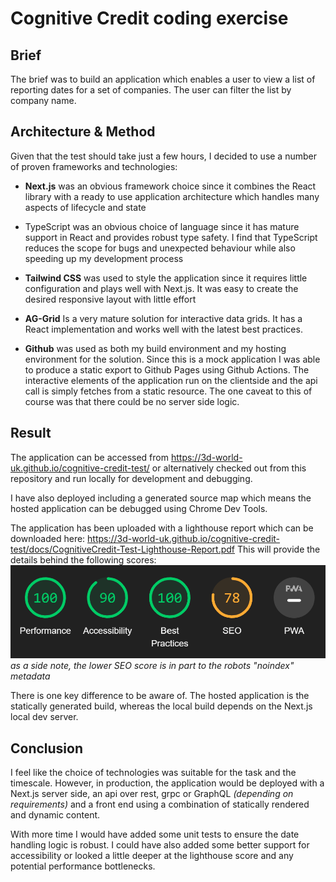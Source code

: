 # Cognitive Credit coding exercise
## Brief
The brief was to build an application which enables a user to view a list of reporting dates for a set of companies. The user can filter the list by company name.

## Architecture & Method
Given that the test should take just a few hours, I decided to use a number of proven frameworks and technologies:
* **Next.js** was an obvious framework choice since it combines the React library with a ready to use application architecture which handles many aspects of lifecycle and state

* TypeScript was an obvious choice of language since it has mature support in React and provides robust type safety. I find that TypeScript reduces the scope for bugs and unexpected behaviour while also speeding up my development process

* **Tailwind CSS** was used to style the application since it requires little configuration and plays well with Next.js.
It was easy to create the desired responsive layout with little effort

* **AG-Grid** Is a very mature solution for interactive data grids. It has a React implementation and works well with the latest best practices.

* **Github** was used as both my build environment and my hosting environment for the solution. Since this is a mock application I was able to produce a static export to Github Pages using Github Actions. The interactive elements of the application run on the clientside and the api call is simply fetches from a static resource. The one caveat to this of course was that there could be no server side logic.

## Result
The application can be accessed from https://3d-world-uk.github.io/cognitive-credit-test/
or alternatively checked out from this repository and run locally for development and debugging. 

I have also deployed including a generated source map which means the hosted application can be debugged using Chrome Dev Tools.

The application has been uploaded with a lighthouse report which can be downloaded here:
https://3d-world-uk.github.io/cognitive-credit-test/docs/CognitiveCredit-Test-Lighthouse-Report.pdf
This will provide the details behind the following scores:
![Lighthouse Scores](/public/docs/LighthouseScore.png)
*as a side note, the lower SEO score is in part to the robots "noindex" metadata*

There is one key difference to be aware of. The hosted application is the statically generated build, whereas the local build depends on the Next.js local dev server. 


## Conclusion
I feel like the choice of technologies was suitable for the task and the timescale. However, in production, the application would be deployed with a Next.js server side, an api over rest, grpc or GraphQL *(depending on requirements)* and a front end using a combination of statically rendered and dynamic content. 

With more time I would have added some unit tests to ensure the date handling logic is robust. I could have also added some better support for accessibility or looked a little deeper at the lighthouse score and any potential performance bottlenecks.
